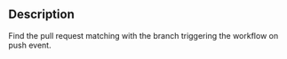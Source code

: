 ## Description

Find the pull request matching with the branch triggering the workflow on push event.